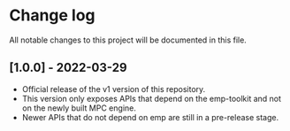 # Change log
All notable changes to this project will be documented in this file.

## [1.0.0] - 2022-03-29
- Official release of the v1 version of this repository.
- This version only exposes APIs that depend on the emp-toolkit
  and not on the newly built MPC engine.
- Newer APIs that do not depend on emp are still in a pre-release stage.
